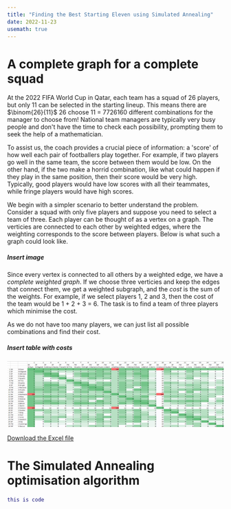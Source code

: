 ```yaml
---
title: "Finding the Best Starting Eleven using Simulated Annealing"
date: 2022-11-23
usemath: true
---
```


# A complete graph for a complete squad

At the 2022 FIFA World Cup in Qatar, each team has a squad of 26 players, but only 11 can be selected in the starting lineup. This means there are $\binom{26}{11}$
26 choose 11 = 7726160 different combinations for the manager to choose from! National team managers are typically very busy people and don't have the time to check each possibility, prompting them to seek the help of a mathematician. 

To assist us, the coach provides a crucial piece of information: a 'score' of how well each pair of footballers play together. For example, if two players go well in the same team, the score between them would be low. On the other hand, if the two make a horrid combination, like what could happen if they play in the same position, then their score would be very high. Typically, good players would have low scores with all their teammates, while fringe players would have high scores. 

We begin with a simpler scenario to better understand the problem. Consider a squad with only five players and suppose you need to select a team of three. Each player can be thought of as a vertex on a graph. The verticies are connected to each other by weighted edges, where the weighting corresponds to the score between players. Below is what such a graph could look like.

##### Insert image

Since every vertex is connected to all others by a weighted edge, we have a *complete weighted graph*. If we choose three verticies and keep the edges that connect them, we get a weighted subgraph, and the *cost* is the sum of the weights. For example, if we select players 1, 2 and 3, then the cost of the team would be 1 + 2 + 3 = 6. The task is to find a team of three players which minimise the cost. 

As we do not have too many players, we can just list all possible combinations and find their cost. 

##### Insert table with costs




![Player pair scores](/assets/PlayerChem.png)

<a href="assets/SocceroosGraph.xlsx" download>Download the Excel file</a>

# The Simulated Annealing optimisation algorithm

```matlab
this is code
```
